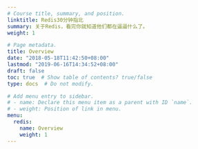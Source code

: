 ```yaml
---
# Course title, summary, and position.
linktitle: Redis30分钟指北
summary: 关于Redis，看完你就知道他们都在逼逼什么了。
weight: 1

# Page metadata.
title: Overview
date: "2018-05-18T11:42:50+08:00"
lastmod: "2019-06-16T14:34:52+08:00"
draft: false
toc: true  # Show table of contents? true/false
type: docs  # Do not modify.

# Add menu entry to sidebar.
# - name: Declare this menu item as a parent with ID `name`.
# - weight: Position of link in menu.
menu:
  redis:
    name: Overview
    weight: 1
---
```

